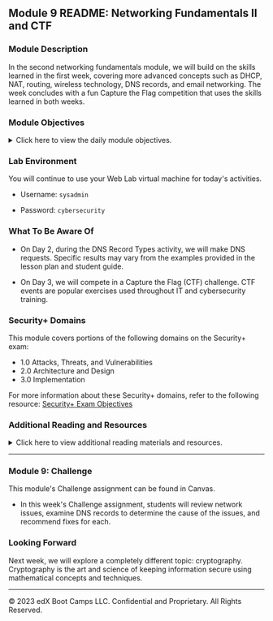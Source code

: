 ## Module 9 README: Networking Fundamentals II and CTF

### Module Description

In the second networking fundamentals module, we will build on the skills learned in the first week, covering more advanced concepts such as DHCP, NAT, routing, wireless technology, DNS records, and email networking. The week concludes with a fun Capture the Flag competition that uses the skills learned in both weeks. 

### Module Objectives 

<details>
    <summary>Click here to view the daily module objectives.</summary>

  <br>

- **Day 1:** IPs and Routing
  - Explain how DHCP and NAT assist with the transmission of data from private to public networks and from public to private networks.
  
  - Analyze packet captures to diagnose potential DHCP issues on a network.  
  
  - Optimize routing schemes by determining the shortest or quickest paths between multiple servers.
  
  - Use Wireshark to visualize wireless beacon signals, capture BSSIDs and SSIDs, and determine the type of wireless security being used by WAPs.
  
  - Use Aircrack-ng to obtain a wireless key and decrypt wireless traffic to determine security risks.
  
- **Day 2:** Email Networks and Security

  - Validate DNS records using `nslookup`.

  - Describe the process, protocols, and headers associated with email communication.

  - Analyze email headers to identify suspicious content.

- **Day 3:** Networking Capture the Flag
  - Compete in a networking Capture the Flag competition.

</details>


### Lab Environment

You will continue to use your Web Lab virtual machine for today's activities.  

- Username: `sysadmin`

- Password: `cybersecurity`

### What To Be Aware Of

- On Day 2, during the DNS Record Types activity, we will make DNS requests. Specific results may vary from the examples provided in the lesson plan and student guide. 

- On Day 3, we will compete in a Capture the Flag (CTF) challenge. CTF events are popular exercises used throughout IT and cybersecurity training.


### Security+ Domains 

This module covers portions of the following domains on the Security+ exam:

- 1.0 Attacks, Threats, and Vulnerabilities 
- 2.0 Architecture and Design 
- 3.0 Implementation

For more information about these Security+ domains, refer to the following resource: [Security+ Exam Objectives](https://comptiacdn.azureedge.net/webcontent/docs/default-source/exam-objectives/comptia-security-sy0-601-exam-objectives-(2-0).pdf?sfvrsn=8c5889ff_2)


### Additional Reading and Resources

<details> 
<summary> Click here to view additional reading materials and resources. </summary>
</br>

These resources are provided as optional, recommended resources to supplement the concepts covered in this module.

- **Day 1 Resources**

  - [YouTube: DCHP Explained: Step by Step](https://www.youtube.com/watch?v=S43CFcpOZSI)
  - [YouTube: How NAT works](https://www.youtube.com/watch?v=QBqPzHEDzvo)
  - [comparitech.com: Types of Routing Protocols &ndash; The Ultimate Guide](https://www.comparitech.com/net-admin/routing-protocol-types-guide/)
  - [TechTarget: Wireless Security](https://searchsecurity.techtarget.com/feature/An-introduction-to-wireless-security)
  - [Aircrack.ng: Aircrack-ng Newbie Guide for Linux](https://www.aircrack-ng.org/doku.php?id=newbie_guide)

- **Day 2 Resources**

  - [NS1: DNS Records Explained](https://ns1.com/resources/dns-records-explained)
  - [Cybersecurity Insiders: Threat Hunting Through Email Headers](https://www.cybersecurity-insiders.com/threat-hunting-through-email-headers/)

- **Day 3 Resources**

  - [CTF101.org: Capture the Flag 101](https://ctf101.org/)

  - [AT&T Cybersecurity: CTF Hacking: What is Capture the Flag for a Newbie?](https://cybersecurity.att.com/blogs/security-essentials/capture-the-flag-ctf-what-is-it-for-a-newbie)



</details>

---

### Module 9: Challenge

This module's Challenge assignment can be found in Canvas.
- In this week's Challenge assignment, students will review network issues, examine DNS records to determine the cause of the issues, and recommend fixes for each.

### Looking Forward 

Next week, we will explore a completely different topic: cryptography. Cryptography is the art and science of keeping information secure using mathematical concepts and techniques.

---


© 2023 edX Boot Camps LLC. Confidential and Proprietary. All Rights Reserved.    
